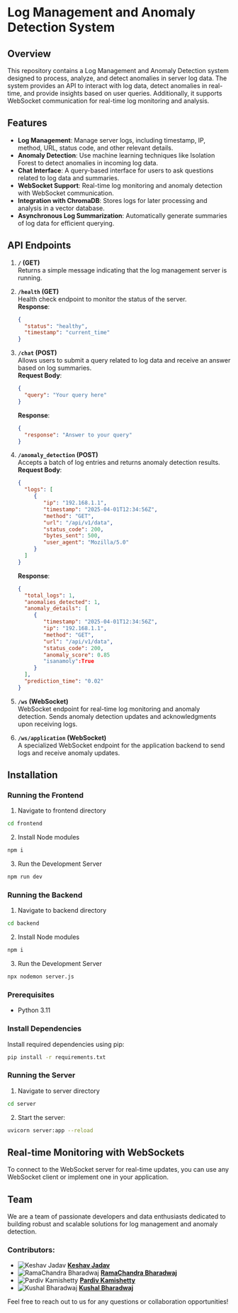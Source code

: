 # Log Management and Anomaly Detection System

## Overview
This repository contains a Log Management and Anomaly Detection system designed to process, analyze, and detect anomalies in server log data. The system provides an API to interact with log data, detect anomalies in real-time, and provide insights based on user queries. Additionally, it supports WebSocket communication for real-time log monitoring and analysis.

## Features
- **Log Management**: Manage server logs, including timestamp, IP, method, URL, status code, and other relevant details.
- **Anomaly Detection**: Use machine learning techniques like Isolation Forest to detect anomalies in incoming log data.
- **Chat Interface**: A query-based interface for users to ask questions related to log data and summaries.
- **WebSocket Support**: Real-time log monitoring and anomaly detection with WebSocket communication.
- **Integration with ChromaDB**: Stores logs for later processing and analysis in a vector database.
- **Asynchronous Log Summarization**: Automatically generate summaries of log data for efficient querying.


## API Endpoints
1. **`/` (GET)**  
    Returns a simple message indicating that the log management server is running.

2. **`/health` (GET)**  
    Health check endpoint to monitor the status of the server.  
    **Response**:  
    ```json
    {
      "status": "healthy",
      "timestamp": "current_time"
    }
    ```

3. **`/chat` (POST)**  
    Allows users to submit a query related to log data and receive an answer based on log summaries.  
    **Request Body**:  
    ```json
    {
      "query": "Your query here"
    }
    ```  
    **Response**:  
    ```json
    {
      "response": "Answer to your query"
    }
    ```

4. **`/anomaly_detection` (POST)**  
    Accepts a batch of log entries and returns anomaly detection results.  
    **Request Body**:  
    ```json
    {
      "logs": [
         {
            "ip": "192.168.1.1",
            "timestamp": "2025-04-01T12:34:56Z",
            "method": "GET",
            "url": "/api/v1/data",
            "status_code": 200,
            "bytes_sent": 500,
            "user_agent": "Mozilla/5.0"
         }
      ]
    }
    ```  
    **Response**:  
    ```json
    {
      "total_logs": 1,
      "anomalies_detected": 1,
      "anomaly_details": [
         {
            "timestamp": "2025-04-01T12:34:56Z",
            "ip": "192.168.1.1",
            "method": "GET",
            "url": "/api/v1/data",
            "status_code": 200,
            "anomaly_score": 0.85
            "isanamoly":True
         }
      ],
      "prediction_time": "0.02"
    }
    ```

5. **`/ws` (WebSocket)**  
    WebSocket endpoint for real-time log monitoring and anomaly detection. Sends anomaly detection updates and acknowledgments upon receiving logs.

6. **`/ws/application` (WebSocket)**  
    A specialized WebSocket endpoint for the application backend to send logs and receive anomaly updates.

## Installation

### Running the Frontend

1. Navigate to frontend directory
```bash
cd frontend
```

2. Install Node modules 

```bash
npm i
```

3. Run the Development Server

```bash
npm run dev
```


### Running the Backend

1. Navigate to backend directory
```bash
cd backend
```

2. Install Node modules 

```bash
npm i
```

3. Run the Development Server

```bash
npx nodemon server.js
```




### Prerequisites
- Python 3.11

### Install Dependencies
Install required dependencies using pip: 

```bash
pip install -r requirements.txt
```

### Running the Server
1. Navigate to server directory
```bash
cd server
```

2. Start the server:  
```bash
uvicorn server:app --reload
```


## Real-time Monitoring with WebSockets
To connect to the WebSocket server for real-time updates, you can use any WebSocket client or implement one in your application.  







## Team

We are a team of passionate developers and data enthusiasts dedicated to building robust and scalable solutions for log management and anomaly detection.  

### Contributors:
- ![Keshav Jadav](https://github.com/jadavkeshav.png?size=50) **[Keshav Jadav](https://github.com/jadavkeshav)**
- ![RamaChandra Bharadwaj](https://github.com/RamachandraBharadwaj.png?size=50) **[RamaChandra Bharadwaj](https://github.com/RamachandraBharadwaj)**
- ![Pardiv Kamishetty](https://github.com/pardivkamishetty.png?size=50) **[Pardiv Kamishetty](https://github.com/pardivkamishetty)**
- ![Kushal Bharadwaj](https://github.com/kushalbharadwaj18.png?size=20) **[Kushal Bharadwaj](https://github.com/kushalbharadwaj18)**

Feel free to reach out to us for any questions or collaboration opportunities!
